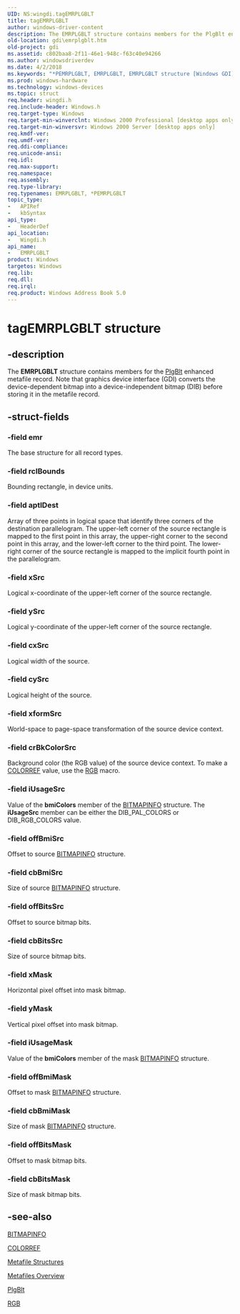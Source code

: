 ```yaml
---
UID: NS:wingdi.tagEMRPLGBLT
title: tagEMRPLGBLT
author: windows-driver-content
description: The EMRPLGBLT structure contains members for the PlgBlt enhanced metafile record. Note that graphics device interface (GDI) converts the device-dependent bitmap into a device-independent bitmap (DIB) before storing it in the metafile record.
old-location: gdi\emrplgblt.htm
old-project: gdi
ms.assetid: c802baa8-2f11-46e1-948c-f63c40e94266
ms.author: windowsdriverdev
ms.date: 4/2/2018
ms.keywords: "*PEMRPLGBLT, EMRPLGBLT, EMRPLGBLT structure [Windows GDI], PEMRPLGBLT, PEMRPLGBLT structure pointer [Windows GDI], _win32_EMRPLGBLT_str, gdi.emrplgblt, tagEMRPLGBLT, wingdi/EMRPLGBLT, wingdi/PEMRPLGBLT"
ms.prod: windows-hardware
ms.technology: windows-devices
ms.topic: struct
req.header: wingdi.h
req.include-header: Windows.h
req.target-type: Windows
req.target-min-winverclnt: Windows 2000 Professional [desktop apps only]
req.target-min-winversvr: Windows 2000 Server [desktop apps only]
req.kmdf-ver: 
req.umdf-ver: 
req.ddi-compliance: 
req.unicode-ansi: 
req.idl: 
req.max-support: 
req.namespace: 
req.assembly: 
req.type-library: 
req.typenames: EMRPLGBLT, *PEMRPLGBLT
topic_type:
-	APIRef
-	kbSyntax
api_type:
-	HeaderDef
api_location:
-	Wingdi.h
api_name:
-	EMRPLGBLT
product: Windows
targetos: Windows
req.lib: 
req.dll: 
req.irql: 
req.product: Windows Address Book 5.0
---
```


# tagEMRPLGBLT structure


## -description



The <b>EMRPLGBLT</b> structure contains members for the <a href="https://msdn.microsoft.com/2a56c71b-2e96-418b-8625-a808d76e0c85">PlgBlt</a> enhanced metafile record. Note that graphics device interface (GDI) converts the device-dependent bitmap into a device-independent bitmap (DIB) before storing it in the metafile record.




## -struct-fields




### -field emr

The base structure for all record types.


### -field rclBounds

Bounding rectangle, in device units.


### -field aptlDest

Array of three points in logical space that identify three corners of the destination parallelogram. The upper-left corner of the source rectangle is mapped to the first point in this array, the upper-right corner to the second point in this array, and the lower-left corner to the third point. The lower-right corner of the source rectangle is mapped to the implicit fourth point in the parallelogram.


### -field xSrc

Logical x-coordinate of the upper-left corner of the source rectangle.


### -field ySrc

Logical y-coordinate of the upper-left corner of the source rectangle.


### -field cxSrc

Logical width of the source.


### -field cySrc

Logical height of the source.


### -field xformSrc

World-space to page-space transformation of the source device context.


### -field crBkColorSrc

Background color (the RGB value) of the source device context. To make a <a href="https://msdn.microsoft.com/b87d3de2-7a13-44ef-8253-c6851a75fa54">COLORREF</a> value, use the <a href="https://msdn.microsoft.com/e1dcb5f8-c026-4a4e-8541-928a057bf0ae">RGB</a> macro.


### -field iUsageSrc

Value of the <b>bmiColors</b> member of the <a href="https://msdn.microsoft.com/84cc51e8-78f3-4ee6-bc08-94feff89afb0">BITMAPINFO</a> structure. The <b>iUsageSrc</b> member can be either the DIB_PAL_COLORS or DIB_RGB_COLORS value.


### -field offBmiSrc

Offset to source <a href="https://msdn.microsoft.com/84cc51e8-78f3-4ee6-bc08-94feff89afb0">BITMAPINFO</a> structure.


### -field cbBmiSrc

Size of source <a href="https://msdn.microsoft.com/84cc51e8-78f3-4ee6-bc08-94feff89afb0">BITMAPINFO</a> structure.


### -field offBitsSrc

Offset to source bitmap bits.


### -field cbBitsSrc

Size of source bitmap bits.


### -field xMask

Horizontal pixel offset into mask bitmap.


### -field yMask

Vertical pixel offset into mask bitmap.


### -field iUsageMask

Value of the <b>bmiColors</b> member of the mask <a href="https://msdn.microsoft.com/84cc51e8-78f3-4ee6-bc08-94feff89afb0">BITMAPINFO</a> structure.


### -field offBmiMask

Offset to mask <a href="https://msdn.microsoft.com/84cc51e8-78f3-4ee6-bc08-94feff89afb0">BITMAPINFO</a> structure.


### -field cbBmiMask

Size of mask <a href="https://msdn.microsoft.com/84cc51e8-78f3-4ee6-bc08-94feff89afb0">BITMAPINFO</a> structure.


### -field offBitsMask

Offset to mask bitmap bits.


### -field cbBitsMask

Size of mask bitmap bits.


## -see-also




<a href="https://msdn.microsoft.com/84cc51e8-78f3-4ee6-bc08-94feff89afb0">BITMAPINFO</a>



<a href="https://msdn.microsoft.com/b87d3de2-7a13-44ef-8253-c6851a75fa54">COLORREF</a>



<a href="https://msdn.microsoft.com/6a509ed5-cea3-4318-ad17-9d20425a6e80">Metafile Structures</a>



<a href="https://msdn.microsoft.com/309ee4cf-111b-4f09-a722-4823cb3d26b0">Metafiles Overview</a>



<a href="https://msdn.microsoft.com/2a56c71b-2e96-418b-8625-a808d76e0c85">PlgBlt</a>



<a href="https://msdn.microsoft.com/e1dcb5f8-c026-4a4e-8541-928a057bf0ae">RGB</a>
 

 

